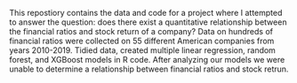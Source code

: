 This repostiory contains the data and code for a project where I attempted to answer the question: does there exist a quantitative relationship between the financial ratios and stock return of a company? Data on hundreds of financial ratios were collected on 55 different American companies from years 2010-2019. Tidied data, created multiple linear regression, random forest, and XGBoost models in R code. After analyzing our models we were unable to determine a relationship between financial ratios and stock retrun.
